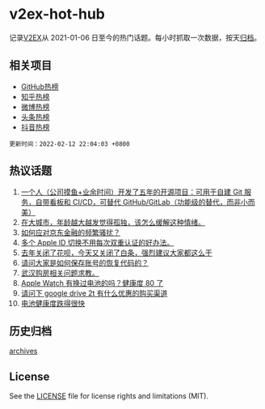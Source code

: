 # v2ex-hot-hub

 记录[V2EX](https://www.v2ex.com/)从 2021-01-06 日至今的热门话题。每小时抓取一次数据，按天[归档](archives)。
 
 ## 相关项目

- [GitHub热榜](https://github.com/snaildev/github-hot-hub)
- [知乎热榜](https://github.com/snaildev/zhihu-hot-hub)
- [微博热榜](https://github.com/snaildev/weibo-hot-hub)
- [头条热榜](https://github.com/snaildev/toutiao-hot-hub)
- [抖音热榜](https://github.com/snaildev/douyin-hot-hub)


 `更新时间：2022-02-12 22:04:03 +0800`

## 热议话题

1. [一个人（公司摸鱼+业余时间）开发了五年的开源项目：可用于自建 Git 服务，自带看板和 CI/CD，可替代 GitHub/GitLab（功能级的替代，而非小而美）](https://www.v2ex.com/t/833320)
1. [在大城市，年龄越大越发觉得孤独，该怎么缓解这种情绪。](https://www.v2ex.com/t/833351)
1. [如何应对京东金融的频繁骚扰？](https://www.v2ex.com/t/833343)
1. [多个 Apple ID 切换不用每次双重认证的好办法。](https://www.v2ex.com/t/833395)
1. [去年关闭了花呗，今天又关闭了白条，强烈建议大家都这么干](https://www.v2ex.com/t/833428)
1. [请问大家是如何保存账号的恢复代码的？](https://www.v2ex.com/t/833362)
1. [武汉购房相关问题求教。](https://www.v2ex.com/t/833345)
1. [Apple Watch 有换过电池的吗？健康度 80 了](https://www.v2ex.com/t/833347)
1. [请问下 google drive 2t 有什么优惠的购买渠道](https://www.v2ex.com/t/833348)
1. [电池健康度跌得很快](https://www.v2ex.com/t/833412)

## 历史归档

[archives](archives)

## License

See the [LICENSE](LICENSE) file for license rights and limitations (MIT).
